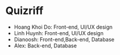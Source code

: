 # Quizriff
* Hoang Khoi Do: Front-end, UI/UX design
* Linh Huynh: Front-end, UI/UX design
* Dianoosh: Front-end,Back-end, Database
* Alex: Back-end, Database
  

